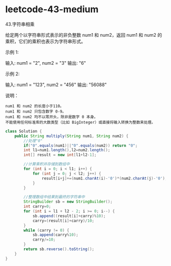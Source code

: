 

# leetcode-43-medium

43.字符串相乘

给定两个以字符串形式表示的非负整数 num1 和 num2，返回 num1 和 num2 的乘积，它们的乘积也表示为字符串形式。

示例 1:

输入: num1 = "2", num2 = "3"
输出: "6"

示例 2:

输入: num1 = "123", num2 = "456"
输出: "56088"

说明：

    num1 和 num2 的长度小于110。
    num1 和 num2 只包含数字 0-9。
    num1 和 num2 均不以零开头，除非是数字 0 本身。
    不能使用任何标准库的大数类型（比如 BigInteger）或直接将输入转换为整数来处理。

```java
class Solution {
    public String multiply(String num1, String num2) {
        //处理"0"
        if("0".equals(num1)||"0".equals(num2)) return "0";
        int l1=num1.length(),l2=num2.length();
        int[] result = new int[l1+l2-1];

        //计算乘积并存储到数组中
        for (int i = 0; i < l1; i++) {
            for (int j = 0; j < l2; j++) {
                result[i+j]+=(num1.charAt(i)-'0')*(num2.charAt(j)-'0');
            }
        }

        //整理数组中结果到最终的字符串中
        StringBuilder sb = new StringBuilder();
        int carry=0;
        for (int i = l1 + l2 - 2; i >= 0; i--) {
            sb.append((result[i]+carry)%10);
            carry=(result[i]+carry)/10;
        }
        while (carry != 0) {
            sb.append(carry%10);
            carry/=10;
        }
        return sb.reverse().toString();
    }
}
```

